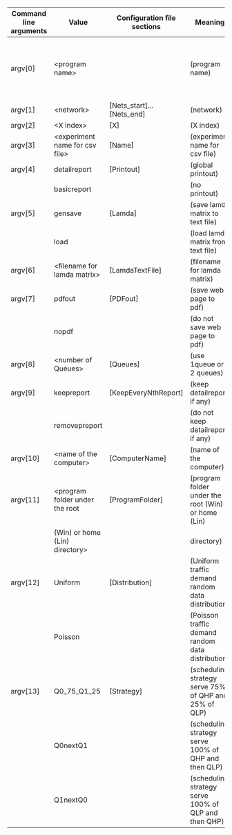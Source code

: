 | Command line arguments | Value                             | Configuration file sections | Meaning                                               | Command example |
|------------------------|-----------------------------------|-----------------------------|-------------------------------------------------------|-----------------|
| argv[0]                | &lt;program name>                    |                             | (program name)                                        | python codeDirectBypassQueuesRWA.py N6L8_ShnTckr_a.txt 0 testexperiment detailreport gensave lamda.txt pdfout 1 keepreport Desktop .\SimLight Uniform Classic1Q |
| argv[1]                | &lt;network>                         | [Nets_start]...[Nets_end]   | (network)                                             |                 |
| argv[2]                | &lt;X index>                         | [X]                         | (X index)                                             |                 |
| argv[3]                | &lt;experiment name for csv file>    | [Name]                      | (experiment name for csv file)                        |                 |
| argv[4]                | detailreport                      | [Printout]                  | (global printout)                                     |                 |
|                        | basicreport                       |                             | (no printout)                                         |                 |
| argv[5]                | gensave                           | [Lamda]                     | (save lamda matrix to text file)                      |                 |
|                        | load                              |                             | (load lamda matrix from text file)                    |                 |
| argv[6]                | &lt;filename for lamda matrix>       | [LamdaTextFile]             | (filename for lamda matrix)                           |                 |
| argv[7]                | pdfout                            | [PDFout]                    | (save web page to pdf)                                |                 |
|                        | nopdf                             |                             | (do not save web page to pdf)                         |                 |
| argv[8]                | &lt;number of Queues>                | [Queues]                    | (use 1queue or 2 queues)                              |                 |
| argv[9]                | keepreport                        | [KeepEveryNthReport]        | (keep detailreport, if any)                           |                 |
|                        | removepreport                     |                             | (do not keep detailreport, if any)                    |                 |
| argv[10]               | &lt;name of the computer>            | [ComputerName]              | (name of the computer)                                |                 |
| argv[11]               | &lt;program folder under the root    | [ProgramFolder]             | (program folder under the root (Win) or home (Lin)    |                 |
|                        | (Win) or home (Lin) directory>    |                             | directory)                                            |                 |
| argv[12]               | Uniform                           | [Distribution]              | (Uniform traffic demand random data distribution)     |                 |
|                        | Poisson                           |                             | (Poisson traffic demand random data distribution)     |                 |
| argv[13]               | Q0_75_Q1_25                       | [Strategy]                  | (scheduling strategy serve 75% of QHP and 25% of QLP) |                 |
|                        | Q0nextQ1                          |                             | (scheduling strategy serve 100% of QHP and then QLP)  |                 |
|                        | Q1nextQ0                          |                             | (scheduling strategy serve 100% of QLP and then QHP)  |                 |
